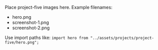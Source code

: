 Place project-five images here. Example filenames:
- hero.png
- screenshot-1.png
- screenshot-2.png

Use import paths like: `import hero from "../assets/projects/project-five/hero.png";`
